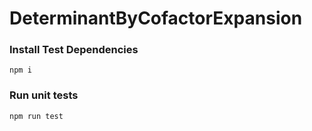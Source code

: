 # DeterminantByCofactorExpansion

### Install Test Dependencies

```
npm i
```

### Run unit tests
```
npm run test
```
